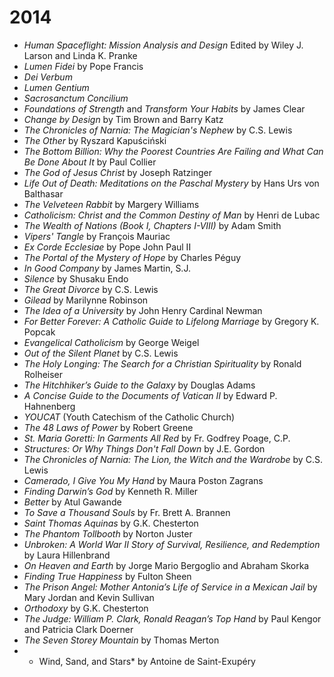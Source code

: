 # 2014

- *Human Spaceflight: Mission Analysis and Design* Edited by Wiley J. Larson and Linda K. Pranke
- *Lumen Fidei* by Pope Francis
- *Dei Verbum* 
- *Lumen Gentium* 
- *Sacrosanctum Concilium*
- *Foundations of Strength* and *Transform Your Habits* by James Clear
- *Change by Design* by Tim Brown and Barry Katz
- *The Chronicles of Narnia: The Magician's Nephew* by C.S. Lewis
- *The Other* by Ryszard Kapuściński
- *The Bottom Billion: Why the Poorest Countries Are Failing and What Can Be Done About It* by Paul Collier
- *The God of Jesus Christ* by Joseph Ratzinger
- *Life Out of Death: Meditations on the Paschal Mystery* by Hans Urs von Balthasar
- *The Velveteen Rabbit* by Margery Williams
- *Catholicism: Christ and the Common Destiny of Man* by Henri de Lubac
- *The Wealth of Nations (Book I, Chapters I-VIII)* by Adam Smith
- *Vipers' Tangle* by François Mauriac
- *Ex Corde Ecclesiae* by Pope John Paul II
- *The Portal of the Mystery of Hope* by Charles Péguy
- *In Good Company* by James Martin, S.J.
- *Silence* by Shusaku Endo
- *The Great Divorce* by C.S. Lewis
- *Gilead* by Marilynne Robinson
- *The Idea of a University* by John Henry Cardinal Newman
- *For Better Forever: A Catholic Guide to Lifelong Marriage* by Gregory K. Popcak
- *Evangelical Catholicism* by George Weigel
- *Out of the Silent Planet* by C.S. Lewis 
- *The Holy Longing: The Search for a Christian Spirituality* by Ronald Rolheiser
- *The Hitchhiker’s Guide to the Galaxy* by Douglas Adams
- *A Concise Guide to the Documents of Vatican II* by Edward P. Hahnenberg
- *YOUCAT* (Youth Catechism of the Catholic Church)
- *The 48 Laws of Power* by Robert Greene
- *St. Maria Goretti: In Garments All Red* by Fr. Godfrey Poage, C.P.
- *Structures: Or Why Things Don't Fall Down* by J.E. Gordon
- *The Chronicles of Narnia: The Lion, the Witch and the Wardrobe* by C.S. Lewis
- *Camerado, I Give You My Hand* by Maura Poston Zagrans 
- *Finding Darwin’s God* by Kenneth R. Miller
- *Better* by Atul Gawande
- *To Save a Thousand Souls* by Fr. Brett A. Brannen
- *Saint Thomas Aquinas* by G.K. Chesterton
- *The Phantom Tollbooth* by Norton Juster
- *Unbroken: A World War II Story of Survival, Resilience, and Redemption* by Laura Hillenbrand
- *On Heaven and Earth* by Jorge Mario Bergoglio and Abraham Skorka
- *Finding True Happiness* by Fulton Sheen
- *The Prison Angel: Mother Antonia’s Life of Service in a Mexican Jail* by Mary Jordan and Kevin Sullivan 
- *Orthodoxy* by G.K. Chesterton
- *The Judge: William P. Clark, Ronald Reagan’s Top Hand* by Paul Kengor and Patricia Clark Doerner
- *The Seven Storey Mountain* by Thomas Merton
- * Wind, Sand, and Stars* by Antoine de Saint-Exupéry